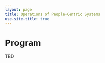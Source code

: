 ```yaml
---
layout: page
title: Operations of People-Centric Systems
use-site-title: true
---
```


# Program

TBD
